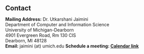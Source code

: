 <h2 style="margin: 40px 0px 10px;">Contact</h2>

<p><strong>Mailing Address:</strong> Dr. Utkarshani Jaimini <br /> 
   Department of Computer and Information Science <br /> 
   University of Michigan-Dearborn <br /> 
   4901 Evergreen Road, Rm 130 CIS <br /> 
   Dearborn, MI 48128  <br /> 
<strong>Email:</strong> <email>jaimini (at) umich.edu</email>
<strong>Schedule a meeting: <a href="https://calendar.app.google/yreviDFZUuzEjxJh6">Calendar link</a>
</p>

<!-- 
<p><strong>Mailing Address:</strong> AI Institute, UofSC (AIISC), 1112 Greene St. Columbia, SC  29208  
<br />
<strong>Office Location:</strong> <a href="https://maps.app.goo.gl/e9v43pkLLSmMcMai8">Room  513</a>
<br />
<strong>Email:</strong> <email>ujaimini (at) email.sc.edu</email>
<br />
<strong>Phone:</strong> (937) 972-8652</p>
--> 
